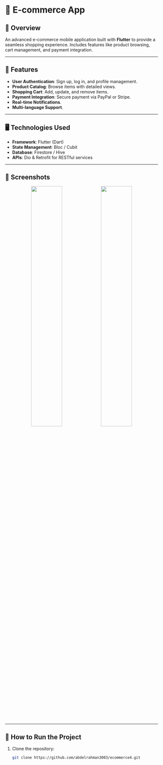 # 🛒 E-commerce App

## 📖 Overview
An advanced e-commerce mobile application built with **Flutter** to provide a seamless shopping experience. Includes features like product browsing, cart management, and payment integration.

---

## 🌟 Features
- **User Authentication**: Sign up, log in, and profile management.
- **Product Catalog**: Browse items with detailed views.
- **Shopping Cart**: Add, update, and remove items.
- **Payment Integration**: Secure payment via PayPal or Stripe.
- **Real-time Notifications**.
- **Multi-language Support**.

---

## 🖥️ Technologies Used
- **Framework**: Flutter (Dart)
- **State Management**: Bloc / Cubit
- **Database**: Firestore / Hive
- **APIs**: Dio & Retrofit for RESTful services

---

## 📸 Screenshots
<p align="center">
  <img src="https://github.com/user-attachments/assets/91ec3e41-1138-4212-b2b9-f3ff1a1eff41" width="45%" />
  <img src="https://github.com/user-attachments/assets/91ec3e41-1138-4212-b2b9-f3ff1a1eff41" width="45%" />
</p>

---

## 🚀 How to Run the Project
1. Clone the repository:
   ```bash
   git clone https://github.com/abdelrahman3003/ecommerce4.git
